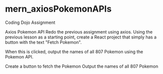 # mern_axiosPokemonAPIs
Coding Dojo Assignment

Axios Pokemon API
Redo the previous assignment using axios. Using the previous lesson as a starting point, create a React project that simply has a button with the text "Fetch Pokemon".

When this is clicked, output the names of all 807 Pokemon using the Pokemon API. 


 Create a button to fetch the Pokemon
 Output the names of all 807 Pokemon
